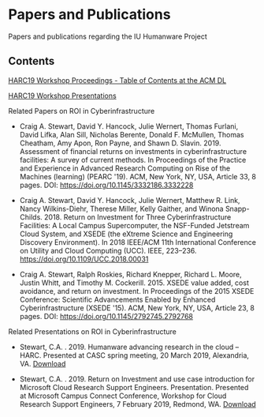 # Papers and Publications
Papers and publications regarding the IU Humanware Project
## Contents
[HARC19 Workshop Proceedings - Table of Contents at the ACM DL](https://dl.acm.org/citation.cfm?id=3355738&picked=prox)

[HARC19 Workshop Presentations](HARC19_Presentations.md)

Related Papers on ROI in Cyberinfrastructure

- Craig A. Stewart, David Y. Hancock, Julie Wernert, Thomas Furlani, David Lifka, Alan Sill, Nicholas Berente, Donald F. McMullen, Thomas Cheatham, Amy Apon, Ron Payne, and Shawn D. Slavin. 2019. Assessment of financial returns on investments in cyberinfrastructure facilities: A survey of current methods. In Proceedings of the Practice and Experience in Advanced Research Computing on Rise of the Machines (learning) (PEARC '19). ACM, New York, NY, USA, Article 33, 8 pages. DOI: https://doi.org/10.1145/3332186.3332228

- Craig A. Stewart, David Y. Hancock, Julie Wernert, Matthew R. Link, Nancy Wilkins-Diehr, Therese Miller, Kelly Gaither, and Winona Snapp-Childs. 2018. Return on Investment for Three Cyberinfrastructure Facilities: A Local Campus Supercomputer, the NSF-Funded Jetstream Cloud System, and XSEDE (the eXtreme Science and Engineering Discovery Environment). In 2018 IEEE/ACM 11th International Conference on Utility and Cloud Computing (UCC). IEEE, 223&ndash;236. https://doi.org/10.1109/UCC.2018.00031

- Craig A. Stewart, Ralph Roskies, Richard Knepper, Richard L. Moore, Justin Whitt, and Timothy M. Cockerill. 2015. XSEDE value added, cost avoidance, and return on investment. In Proceedings of the 2015 XSEDE Conference: Scientific Advancements Enabled by Enhanced Cyberinfrastructure (XSEDE '15). ACM, New York, NY, USA, Article 23, 8 pages. DOI: https://doi.org/10.1145/2792745.2792768

Related Presentations on ROI in Cyberinfrastructure

- Stewart, C.A. . 2019. Humanware advancing research in the cloud – HARC. Presented at CASC spring meeting, 20 March 2019, Alexandria, VA. [Download](https://github.com/HARC-PTI/Papers_Publications/raw/master/Humanware-CASC_2019_mar_20_FINALRev3.pdf)

- Stewart, C.A. . 2019. Return on Investment and use case introduction for Microsoft Cloud Research Support Engineers. Presentation. Presented at Microsoft Campus Connect Conference, Workshop for Cloud Research Support Engineers, 7 February 2019, Redmond, WA. [Download](https://github.com/HARC-PTI/Papers_Publications/raw/master/CRSE%20introduction_2019_feb_7.pdf)
